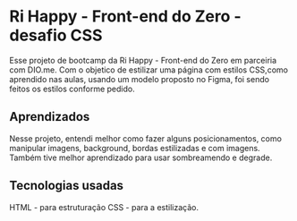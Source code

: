 
# Ri Happy - Front-end do Zero - desafio CSS

Esse projeto de bootcamp da Ri Happy - Front-end do Zero em parceiria com DIO.me. Com o objetico de estilizar uma página com estilos CSS,como aprendido nas aulas, usando um modelo proposto no Figma, foi sendo feitos os estilos conforme pedido.

## Aprendizados

Nesse projeto, entendi melhor como  fazer alguns posicionamentos, como manipular imagens, background, bordas estilizadas e com imagens. Também tive melhor aprendizado para usar sombreamendo e degrade.

## Tecnologias usadas

HTML -  para estruturação 
CSS -  para a estilização.
